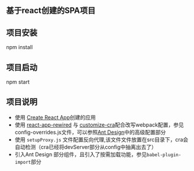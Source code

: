 ## 基于react创建的SPA项目

## 项目安装

npm install

## 项目启动

npm start

## 项目说明
- 使用 [Create React App](https://www.html.cn/create-react-app/docs/getting-started/)创建的应用
- 使用 [react-app-rewired](https://github.com/timarney/react-app-rewired/blob/master/README_zh.md) 与 [customize-cra](https://github.com/arackaf/customize-cra)配合改写webpack配置，参见config-overrides.js文件，可以参照[Ant Design](https://ant.design/docs/react/use-with-create-react-app-cn)中的高级配置部分
- 使用 `setupProxy.js` 文件配置反向代理,该文件文件放置在src目录下，cra会自动检测（cra已经将devServer部分从config中抽离出去了）
- 引入Ant Design 部分组件，且引入了按需加载功能，参见`babel-plugin-import`部分

